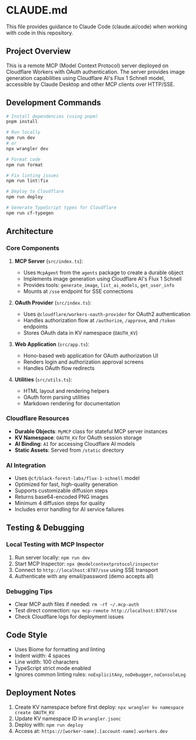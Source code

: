 # CLAUDE.md

This file provides guidance to Claude Code (claude.ai/code) when working with code in this repository.

## Project Overview

This is a remote MCP (Model Context Protocol) server deployed on Cloudflare Workers with OAuth authentication. The server provides image generation capabilities using Cloudflare AI's Flux 1 Schnell model, accessible by Claude Desktop and other MCP clients over HTTP/SSE.

## Development Commands

```bash
# Install dependencies (using pnpm)
pnpm install

# Run locally
npm run dev
# or
npx wrangler dev

# Format code
npm run format

# Fix linting issues
npm run lint:fix

# Deploy to Cloudflare
npm run deploy

# Generate TypeScript types for Cloudflare
npm run cf-typegen
```

## Architecture

### Core Components

1. **MCP Server** (`src/index.ts`):
   - Uses `McpAgent` from the `agents` package to create a durable object
   - Implements image generation using Cloudflare AI's Flux 1 Schnell
   - Provides tools: `generate_image`, `list_ai_models`, `get_user_info`
   - Mounts at `/sse` endpoint for SSE connections

2. **OAuth Provider** (`src/index.ts`):
   - Uses `@cloudflare/workers-oauth-provider` for OAuth2 authentication
   - Handles authorization flow at `/authorize`, `/approve`, and `/token` endpoints
   - Stores OAuth data in KV namespace (`OAUTH_KV`)

3. **Web Application** (`src/app.ts`):
   - Hono-based web application for OAuth authorization UI
   - Renders login and authorization approval screens
   - Handles OAuth flow redirects

4. **Utilities** (`src/utils.ts`):
   - HTML layout and rendering helpers
   - OAuth form parsing utilities
   - Markdown rendering for documentation

### Cloudflare Resources

- **Durable Objects**: `MyMCP` class for stateful MCP server instances
- **KV Namespace**: `OAUTH_KV` for OAuth session storage
- **AI Binding**: `AI` for accessing Cloudflare AI models
- **Static Assets**: Served from `/static` directory

### AI Integration

- Uses `@cf/black-forest-labs/flux-1-schnell` model
- Optimized for fast, high-quality generation
- Supports customizable diffusion steps
- Returns base64-encoded PNG images
- Minimum 4 diffusion steps for quality
- Includes error handling for AI service failures

## Testing & Debugging

### Local Testing with MCP Inspector
1. Run server locally: `npm run dev`
2. Start MCP Inspector: `npx @modelcontextprotocol/inspector`
3. Connect to `http://localhost:8787/sse` using SSE transport
4. Authenticate with any email/password (demo accepts all)

### Debugging Tips
- Clear MCP auth files if needed: `rm -rf ~/.mcp-auth`
- Test direct connection: `npx mcp-remote http://localhost:8787/sse`
- Check Cloudflare logs for deployment issues

## Code Style

- Uses Biome for formatting and linting
- Indent width: 4 spaces
- Line width: 100 characters
- TypeScript strict mode enabled
- Ignores common linting rules: `noExplicitAny`, `noDebugger`, `noConsoleLog`

## Deployment Notes

1. Create KV namespace before first deploy: `npx wrangler kv namespace create OAUTH_KV`
2. Update KV namespace ID in `wrangler.jsonc`
3. Deploy with: `npm run deploy`
4. Access at: `https://[worker-name].[account-name].workers.dev`
